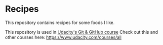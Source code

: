 #      Recipes

This repository contains recipes for some foods I like.

This repository is used in [Udacity's Git & GitHub course](https://www.udacity.com/course/how-to-use-git-and-github--ud775)
Check out this and other courses here: https://www.udacity.com/courses/all
